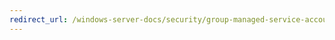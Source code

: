 ```yaml
---
redirect_url: /windows-server-docs/security/group-managed-service-accounts/security-options/domain-member-digitally-encrypt-or-sign-secure-channel-data-always.md
---
```

